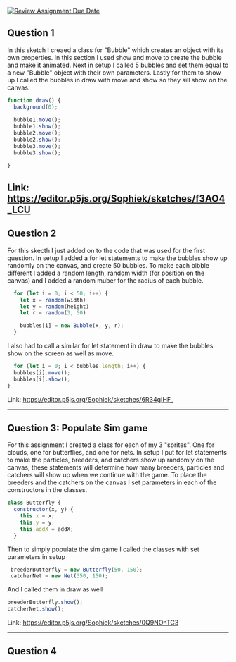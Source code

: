 [![Review Assignment Due Date](https://classroom.github.com/assets/deadline-readme-button-24ddc0f5d75046c5622901739e7c5dd533143b0c8e959d652212380cedb1ea36.svg)](https://classroom.github.com/a/pJv4oXRo)

## Question 1
In this sketch I creaed a class for "Bubble" which creates an object with its own properties. In this section I used show and move to create the bubble and make it animated. Next in setup I called 5 bubbles and set them equal to a new "Bubble" object with their own parameters. Lastly for them to show up I called the bubbles in draw with move and show so they sill show on the canvas. 

```Javascript
function draw() {
  background(0);
  
  bubble1.move();
  bubble1.show();
  bubble2.move();
  bubble2.show();
  bubble3.move();
  bubble3.show();

}
```
Link: https://editor.p5js.org/Sophiek/sketches/f3AO4_LCU
-------------------------------------------------------------------------------------------------------------------------------

## Question 2
For this skecth I just added on to the code that was used for the first question. 
In setup I added a for let statements to make the bubbles show up randomly on the canvas, and create 50 bubbles. To make each bibble different I added a random length, random width (for position on the canvas) and I added a random muber for the radius of each bubble. 
```Javascript
  for (let i = 0; i < 50; i++) {
    let x = random(width)
    let y = random(height)
    let r = random(3, 50)

    bubbles[i] = new Bubble(x, y, r);
  }
  ```
  I also had to call a similar for let statement in draw to make the bubbles show on the screen as well as move.
  ```Javascript 
    for (let i = 0; i < bubbles.length; i++) {
    bubbles[i].move();
    bubbles[i].show();
  }
  ```
  
Link: https://editor.p5js.org/Sophiek/sketches/6R34gIHF_ 

-------------------------------------------------------------------------------------------------------------------------------

## Question 3: Populate Sim game
For this assignment I created a class for each of my 3 "sprites". One for clouds, one for butterflies, and one for nets. 
In setup I put for let statements to make the particles, breeders, and catchers show up randomly on the canvas, these statements will determine how many breeders, particles and catchers will show up when we continue with the game.
To place the breeders and the catchers on the canvas I set parameters in each of the constructors in the classes. 
```Javascript
class Butterfly {
  constructor(x, y) {
    this.x = x;
    this.y = y;
    this.addX = addX;
  }
  ```
 Then to simply populate the sim game I called the classes with set parameters in setup
 ```Javascript
  breederButterfly = new Butterfly(50, 150);
  catcherNet = new Net(350, 150);
  ```
  And I called them in draw as well
  ```Javascript
  breederButterfly.show();
  catcherNet.show();
  ```
  Link: https://editor.p5js.org/Sophiek/sketches/0Q9NOhTC3
  
  ----------------------------------------------------------------------------------------------------------------------------------------
  
  ## Question 4
  
